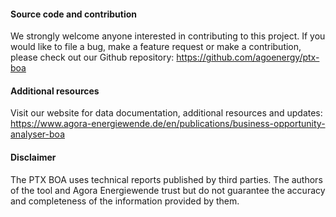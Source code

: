 #### Source code and contribution

We strongly welcome anyone interested in contributing to this project.
If you would like to file a bug, make a feature request
or make a contribution, please check out our Github repository:
<https://github.com/agoenergy/ptx-boa>

#### Additional resources

Visit our website for data documentation, additional resources and updates:
<https://www.agora-energiewende.de/en/publications/business-opportunity-analyser-boa>

#### Disclaimer

The PTX BOA uses technical reports published by third parties.
The authors of the tool and Agora Energiewende trust but do not guarantee
the accuracy and completeness of the information provided by them.
